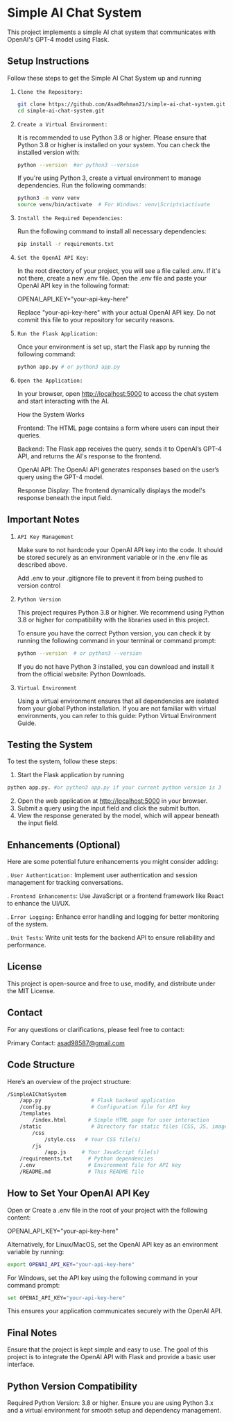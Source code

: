 # Simple AI Chat System

This project implements a simple AI chat system that communicates with OpenAI's GPT-4 model using Flask.

## Setup Instructions

Follow these steps to get the Simple AI Chat System up and running

1. `Clone the Repository:`

    ``` bash
    git clone https://github.com/AsadRehman21/simple-ai-chat-system.git
    cd simple-ai-chat-system.git
    ```

2. `Create a Virtual Environment:`

    It is recommended to use Python 3.8 or higher. Please ensure that Python 3.8 or higher is installed on your system. You can check the installed version with:

    ``` bash
    python --version  #or python3 --version
    ```

    If you're using Python 3, create a virtual environment to manage dependencies. Run the following commands:

    ``` bash
    python3 -m venv venv
    source venv/bin/activate  # For Windows: venv\Scripts\activate
    ```

3. `Install the Required Dependencies:`

    Run the following command to install all necessary dependencies:

    ```bash
    pip install -r requirements.txt
    ```

4. `Set the OpenAI API Key:`

    In the root directory of your project, you will see a file called .env. If it's not there, create a new .env file.
    Open the .env file and paste your OpenAI API key in the following format:

    OPENAI_API_KEY="your-api-key-here"

    Replace "your-api-key-here" with your actual OpenAI API key. Do not commit this file to your repository for security reasons.

5. `Run the Flask Application:`

    Once your environment is set up, start the Flask app by running the following command:

    ```bash
    python app.py # or python3 app.py
    ```

6. `Open the Application:`

    In your browser, open <http://localhost:5000> to access the chat system and start interacting with the AI.

    How the System Works

    Frontend: The HTML page contains a form where users can input their queries.

    Backend: The Flask app receives the query, sends it to OpenAI’s GPT-4 API, and returns the AI's response to the frontend.

    OpenAI API: The OpenAI API generates responses based on the user’s query using the GPT-4 model.

    Response Display: The frontend dynamically displays the model's response beneath the input field.

## Important Notes

1. `API Key Management`

    Make sure to not hardcode your OpenAI API key into the code. It should be stored securely as an environment variable or in the .env file as described above.

    Add .env to your .gitignore file to prevent it from being pushed to version control

2. `Python Version`

    This project requires Python 3.8 or higher. We recommend using Python 3.8 or higher for compatibility with the libraries used in this project.

    To ensure you have the correct Python version, you can check it by running the following command in your terminal or command prompt:

    ```bash
    python --version  # or python3 --version
    ```

    If you do not have Python 3 installed, you can download and install it from the official website: Python Downloads.

3. `Virtual Environment`

    Using a virtual environment ensures that all dependencies are isolated from your global Python installation. If you are not familiar with virtual environments, you can refer to this guide: Python Virtual Environment Guide.

## Testing the System
To test the system, follow these steps:

1. Start the Flask application by running

```bash
python app.py. #or python3 app.py if your current python version is 3
```

2. Open the web application at <http://localhost:5000> in your browser.
3. Submit a query using the input field and click the submit button.
4. View the response generated by the model, which will appear beneath the input field.

## Enhancements (Optional)

Here are some potential future enhancements you might consider adding:

. `User Authentication:` Implement user authentication and session management for tracking conversations.

. `Frontend Enhancements`: Use JavaScript or a frontend framework like React to enhance  the UI/UX.

. `Error Logging:` Enhance error handling and logging for better monitoring of the system.

. `Unit Tests`: Write unit tests for the backend API to ensure reliability and performance.

## License

This project is open-source and free to use, modify, and distribute under the MIT License.

## Contact

For any questions or clarifications, please feel free to contact:

Primary Contact: <asad98587@gmail.com>

## Code Structure

Here’s an overview of the project structure:

```bash
/SimpleAIChatSystem
    /app.py                # Flask backend application
    /config.py             # Configuration file for API key
    /templates
        /index.html       # Simple HTML page for user interaction
    /static                # Directory for static files (CSS, JS, images)
        /css
            /style.css   # Your CSS file(s)
        /js
            /app.js     # Your JavaScript file(s)
    /requirements.txt     # Python dependencies
    /.env                 # Environment file for API key
    /README.md            # This README file
```

## How to Set Your OpenAI API Key

Open or Create a .env file in the root of your project with the following content:

OPENAI_API_KEY="your-api-key-here"

Alternatively, for Linux/MacOS, set the OpenAI API key as an environment variable by running:

```bash
export OPENAI_API_KEY="your-api-key-here"
```

For Windows, set the API key using the following command in your command prompt:

```bash
set OPENAI_API_KEY="your-api-key-here"
```

This ensures your application communicates securely with the OpenAI API.

## Final Notes

Ensure that the project is kept simple and easy to use. The goal of this project is to integrate the OpenAI API with Flask and provide a basic user interface.

## Python Version Compatibility

Required Python Version: 3.8 or higher.
Ensure you are using Python 3.x and a virtual environment for smooth setup and dependency management.
